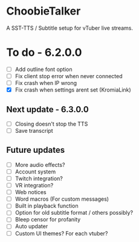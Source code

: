 # ChoobieTalker
A SST-TTS / Subtitle setup for vTuber live streams.

# To do - 6.2.0.0
- [ ] Add outline font option
- [ ] Fix client stop error when never connected
- [ ] Fix crash when IP wrong
- [x] Fix crash when settings arent set (KromiaLink)

## Next update - 6.3.0.0
- [ ] Closing doesn't stop the TTS
- [ ] Save transcript

## Future updates
- [ ] More audio effects?
- [ ] Account system
- [ ] Twitch integration?
- [ ] VR integration?
- [ ] Web notices
- [ ] Word macros (For custom messages)
- [ ] Built in playback function
- [ ] Option for old subtitle format / others possibly?
- [ ] Bleep censor for profanity
- [ ] Auto updater
- [ ] Custom UI themes? For each vtuber?
